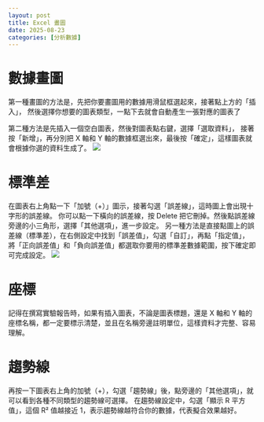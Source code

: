 ```yaml
---
layout: post
title: Excel 畫圖
date: 2025-08-23
categories: [分析數據]
---
```

# 數據畫圖
第一種畫圖的方法是，先把你要畫圖用的數據用滑鼠框選起來，接著點上方的「插入」，
然後選擇你想要的圖表類型，一點下去就會自動產生一張對應的圖表了


第二種方法是先插入一個空白圖表，然後對圖表點右鍵，選擇「選取資料」，
接著按「新增」，再分別把 X 軸和 Y 軸的數據框選出來，最後按「確定」，這樣圖表就會根據你選的資料生成了。
![](https://lillian497.github.io/Lillian/assets/excel/draw.png)

# 標準差
在圖表右上角點一下「加號（+）」圖示，接著勾選「誤差線」，這時圖上會出現十字形的誤差線。
你可以點一下橫向的誤差線，按 Delete 把它刪掉。然後點誤差線旁邊的小三角形，選擇「其他選項」，進一步設定。
另一種方法是直接點圖上的誤差線（標準差），在右側設定中找到「誤差值」，勾選「自訂」，再點「指定值」，
將「正向誤差值」和「負向誤差值」都選取你要用的標準差數據範圍，按下確定即可完成設定。
![](https://lillian497.github.io/Lillian/assets/excel/lll.png)

# 座標
記得在撰寫實驗報告時，如果有插入圖表，不論是圖表標題，還是 X 軸和 Y 軸的座標名稱，都一定要標示清楚，並且在名稱旁邊註明單位，這樣資料才完整、容易理解。

# 趨勢線
再按一下圖表右上角的加號（+），勾選「趨勢線」後，點旁邊的「其他選項」，就可以看到各種不同類型的趨勢線可選擇。
在趨勢線設定中，勾選「顯示 R 平方值」，這個 R² 值越接近 1，表示趨勢線越符合你的數據，代表擬合效果越好。
